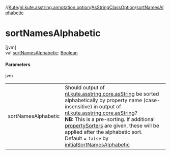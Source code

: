 //[Kute](../../../index.md)/[nl.kute.asstring.annotation.option](../index.md)/[AsStringClassOption](index.md)/[sortNamesAlphabetic](sort-names-alphabetic.md)

# sortNamesAlphabetic

[jvm]\
val [sortNamesAlphabetic](sort-names-alphabetic.md): [Boolean](https://kotlinlang.org/api/latest/jvm/stdlib/kotlin/-boolean/index.html)

#### Parameters

jvm

| | |
|---|---|
| sortNamesAlphabetic | Should output of [nl.kute.asstring.core.asString](../../nl.kute.asstring.core/as-string.md) be sorted alphabetically by property name (case-insensitive) in output of [nl.kute.asstring.core.asString](../../nl.kute.asstring.core/as-string.md)?<br>**NB:** This is a pre-sorting. If additional [propertySorters](property-sorters.md) are given, these will be applied after the alphabetic sort.<br>Default = `false` by [initialSortNamesAlphabetic](../../nl.kute.asstring.core.defaults/initial-sort-names-alphabetic.md) |
